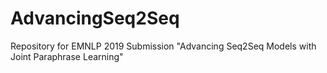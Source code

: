 # AdvancingSeq2Seq
Repository for EMNLP 2019 Submission "Advancing Seq2Seq Models with Joint Paraphrase Learning" 

